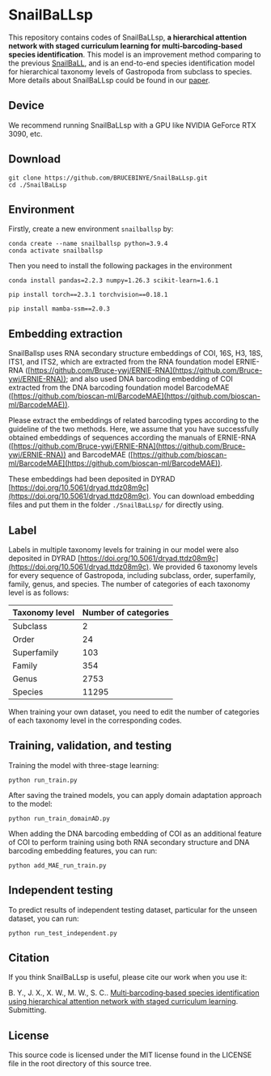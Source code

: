# SnailBaLLsp

This repository contains codes of SnailBaLLsp, **a hierarchical attention network with staged curriculum learning for multi‐barcoding‐based species identification**. This model is an improvement method comparing to the previous [SnailBaLL](https://github.com/BRUCEBINYE/SnailBaLL), and is an end-to-end species identification model for hierarchical taxonomy levels of Gastropoda from subclass to species. More details about SnailBaLLsp could be found in our [paper]().

## Device
We recommend running SnailBaLLsp with a GPU like NVIDIA GeForce RTX 3090, etc. 

## Download
```
git clone https://github.com/BRUCEBINYE/SnailBaLLsp.git
cd ./SnailBaLLsp
```

## Environment

Firstly, create a new environment `snailballsp` by:

```
conda create --name snailballsp python=3.9.4
conda activate snailballsp
```

Then you need to install the following packages in the environment

```
conda install pandas=2.2.3 numpy=1.26.3 scikit-learn=1.6.1

pip install torch==2.3.1 torchvision==0.18.1

pip install mamba-ssm==2.0.3
```


## Embedding extraction

SnailBallsp uses RNA secondary structure embeddings of COI, 16S, H3, 18S, ITS1, and ITS2, which are extracted from the RNA foundation model ERNIE-RNA ([https://github.com/Bruce-ywj/ERNIE-RNA](https://github.com/Bruce-ywj/ERNIE-RNA)); and also used DNA barcoding embedding of COI extracted from the DNA barcoding foundation model BarcodeMAE ([https://github.com/bioscan-ml/BarcodeMAE](https://github.com/bioscan-ml/BarcodeMAE)). 

Please extract the embeddings of related barcoding types according to the guideline of the two methods. Here, we assume that you have successfully obtained embeddings of sequences according the manuals of ERNIE-RNA ([https://github.com/Bruce-ywj/ERNIE-RNA](https://github.com/Bruce-ywj/ERNIE-RNA)) and BarcodeMAE ([https://github.com/bioscan-ml/BarcodeMAE](https://github.com/bioscan-ml/BarcodeMAE)). 

These embeddings had been deposited in DYRAD [https://doi.org/10.5061/dryad.ttdz08m9c](https://doi.org/10.5061/dryad.ttdz08m9c). You can download embedding files and put them in the folder `./SnailBaLLsp/` for directly using.

## Label

Labels in multiple taxonomy levels for training in our model were also deposited in DYRAD [https://doi.org/10.5061/dryad.ttdz08m9c](https://doi.org/10.5061/dryad.ttdz08m9c). We provided 6 taxonomy levels for every sequence of Gastropoda, including subclass, order, superfamily, family, genus, and species. The number of categories of each taxonomy level is as follows:

Taxonomy level | Number of categories
---- | ----
Subclass | 2
Order | 24
Superfamily | 103
Family | 354
Genus | 2753
Species | 11295

When training your own dataset, you need to edit the number of categories of each taxonomy level in the corresponding codes.

## Training, validation, and testing

Training the model with three-stage learning:

```
python run_train.py
```

After saving the trained models, you can apply domain adaptation approach to the model:

```
python run_train_domainAD.py
```

When adding the DNA barcoding embedding of COI as an additional feature of COI to perform training using both RNA secondary structure and DNA barcoding embedding features, you can run:

```
python add_MAE_run_train.py
```

## Independent testing

To predict results of independent testing dataset, particular for the unseen dataset, you can run: 

```
python run_test_independent.py
```

## Citation

If you think SnailBaLLsp is useful, please cite our work when you use it:

B. Y., J. X., X. W., M. W., S. C.. [Multi‐barcoding‐based species identification using hierarchical attention network with staged curriculum learning](). Submitting.

## License

This source code is licensed under the MIT license found in the LICENSE file in the root directory of this source tree.
